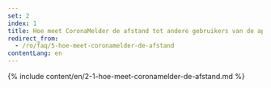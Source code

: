 ```yaml
---
set: 2
index: 1
title: Hoe meet CoronaMelder de afstand tot andere gebruikers van de app?
redirect_from: 
  - /ro/faq/5-hoe-meet-coronamelder-de-afstand
contentLang: en
---
```

{% include content/en/2-1-hoe-meet-coronamelder-de-afstand.md %}
